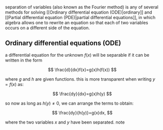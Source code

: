separation of variables (also known as the Fourier method) is any of several methods for solving [[Ordinary differential equation (ODE)|ordinary]] and [[Partial differential equation (PDE)|partial differential equations]], in which algebra allows one to rewrite an equation so that each of two variables occurs on a different side of the equation.

## Ordinary differential equations (ODE)

a differential equation for the unknown $f(x)$ will be separable if it can be written in the form

$$
\frac{d}{dx}f(x)=g(x)h(f(x))
$$

where $g$ and $h$ are given functions. this is more transparent when writing $y=f(x)$ as:

$$
\frac{dy}{dx}=g(x)h(y)
$$

so now as long as $h(y)\neq0$, we can arrange the terms to obtain:

$$
\frac{dy}{h(y)}=g(x)dx,
$$

where the two variables $x$ and $y$ have been separated. note 